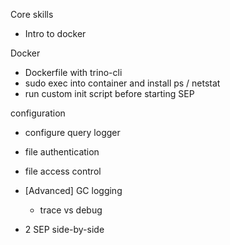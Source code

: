 Core skills


- Intro to docker 




Docker


- Dockerfile with trino-cli
- sudo exec into container and install ps / netstat
- run custom init script before starting SEP


configuration 
- configure query logger

- file authentication  
- file access control

- [Advanced] GC logging
  - trace vs debug

- 2 SEP side-by-side


